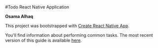 #Todo React Native Application

**Osama Alhaq**

This project was bootstrapped with [Create React Native App](https://github.com/react-community/create-react-native-app).

You'll find information about performing common tasks. The most recent version of this guide is available [here](https://github.com/react-community/create-react-native-app/blob/master/react-native-scripts/template/README.md).
